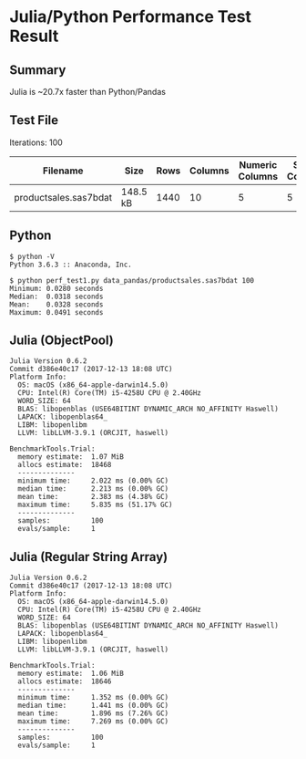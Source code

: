 # Julia/Python Performance Test Result

## Summary

Julia is ~20.7x faster than Python/Pandas

## Test File

Iterations: 100

Filename|Size|Rows|Columns|Numeric Columns|String Columns
--------|----|----|-------|---------------|--------------
productsales.sas7bdat|148.5 kB|1440|10|5|5

## Python
```
$ python -V
Python 3.6.3 :: Anaconda, Inc.

$ python perf_test1.py data_pandas/productsales.sas7bdat 100
Minimum: 0.0280 seconds
Median:  0.0318 seconds
Mean:    0.0328 seconds
Maximum: 0.0491 seconds

```

## Julia (ObjectPool)
```
Julia Version 0.6.2
Commit d386e40c17 (2017-12-13 18:08 UTC)
Platform Info:
  OS: macOS (x86_64-apple-darwin14.5.0)
  CPU: Intel(R) Core(TM) i5-4258U CPU @ 2.40GHz
  WORD_SIZE: 64
  BLAS: libopenblas (USE64BITINT DYNAMIC_ARCH NO_AFFINITY Haswell)
  LAPACK: libopenblas64_
  LIBM: libopenlibm
  LLVM: libLLVM-3.9.1 (ORCJIT, haswell)

BenchmarkTools.Trial: 
  memory estimate:  1.07 MiB
  allocs estimate:  18468
  --------------
  minimum time:     2.022 ms (0.00% GC)
  median time:      2.213 ms (0.00% GC)
  mean time:        2.383 ms (4.38% GC)
  maximum time:     5.835 ms (51.17% GC)
  --------------
  samples:          100
  evals/sample:     1
```

## Julia (Regular String Array)
```
Julia Version 0.6.2
Commit d386e40c17 (2017-12-13 18:08 UTC)
Platform Info:
  OS: macOS (x86_64-apple-darwin14.5.0)
  CPU: Intel(R) Core(TM) i5-4258U CPU @ 2.40GHz
  WORD_SIZE: 64
  BLAS: libopenblas (USE64BITINT DYNAMIC_ARCH NO_AFFINITY Haswell)
  LAPACK: libopenblas64_
  LIBM: libopenlibm
  LLVM: libLLVM-3.9.1 (ORCJIT, haswell)

BenchmarkTools.Trial: 
  memory estimate:  1.06 MiB
  allocs estimate:  18646
  --------------
  minimum time:     1.352 ms (0.00% GC)
  median time:      1.441 ms (0.00% GC)
  mean time:        1.896 ms (7.26% GC)
  maximum time:     7.269 ms (0.00% GC)
  --------------
  samples:          100
  evals/sample:     1
```
